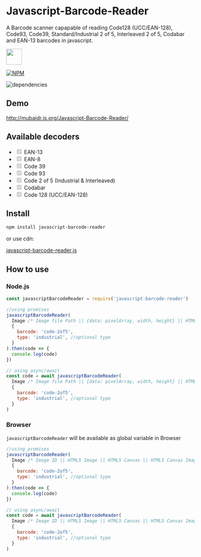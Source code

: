 # Javascript-Barcode-Reader

A Barcode scanner capapable of reading Code128 (UCC/EAN-128), Code93, Code39, Standard/Industrial 2 of 5, Interleaved 2 of 5, Codabar and EAN-13 barcodes in javascript.

<a href="https://patreon.com/mubaidr">
  <img src="https://c5.patreon.com/external/logo/become_a_patron_button@2x.png" height="42">
</a>

[![NPM](https://nodei.co/npm/javascript-barcode-reader.png?compact=true)](https://nodei.co/npm/javascript-barcode-reader/)

![dependencies](https://david-dm.org/mubaidr/javascript-barcode-reader.svg)

## Demo

http://mubaidr.js.org/Javascript-Barcode-Reader/

## Available decoders

<ul>
<li><input type="checkbox" disabled checked> EAN-13</li>
<li><input type="checkbox" disabled checked> EAN-8</li>
<li><input type="checkbox" disabled checked> Code 39</li>
<li><input type="checkbox" disabled checked> Code 93</li>
<li><input type="checkbox" disabled checked> Code 2 of 5 (Industrial & Interleaved)</li>
<li><input type="checkbox" disabled checked> Codabar</li>
<li><input type="checkbox" disabled checked> Code 128 (UCC/EAN-128)</li>
</ul>

## Install

```bash
npm install javascript-barcode-reader
```

or use cdn:

[javascript-barcode-reader.js](https://unpkg.com/javascript-barcode-reader/dist/javascript-barcode-reader.js)

## How to use

### Node.js

```js
const javascriptBarcodeReader = require('javascript-barcode-reader')

//using promises
javascriptBarcodeReader(
  Image /* Image file Path || {data: pixelArray, width, height} || HTML5 Canvas ImageData */,
  {
    barcode: 'code-2of5',
    type: 'industrial', //optional type
  }
).then(code => {
  console.log(code)
})

// using async/await
const code = await javascriptBarcodeReader(
  Image /* Image file Path || {data: pixelArray, width, height} || HTML5 Canvas ImageData */,
  {
    barcode: 'code-2of5',
    type: 'industrial', //optional type
  }
)
```

### Browser

`javascriptBarcodeReader` will be available as global variable in Browser

```js
//using promises
javascriptBarcodeReader(
  Image /* Image ID || HTML5 Image || HTML5 Canvas || HTML5 Canvas ImageData */,
  {
    barcode: 'code-2of5',
    type: 'industrial', //optional type
  }
).then(code => {
  console.log(code)
})

// using async/await
const code = await javascriptBarcodeReader(
  Image /* Image ID || HTML5 Image || HTML5 Canvas || HTML5 Canvas ImageData */,
  {
    barcode: 'code-2of5',
    type: 'industrial', //optional type
  }
)
```
